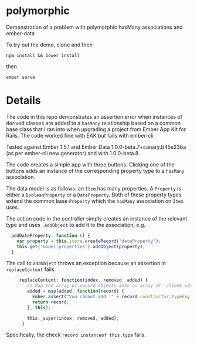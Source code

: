 polymorphic
===========

Demonstration of a problem with polymorphic hasMany associations and ember-data

To try out the demo, clone and then

`npm install && bower install`

then

`ember serve`


Details
=======
The code in this repo demonstrates an assertion error when instances of derived classes are added to a `hasMany` relationship based on a common base class that I ran into when upgrading a project from Ember App Kit for Rails. The code worked fine with EAK but fails with ember-cli.

Tested against Ember 1.5.1 and Ember Data 1.0.0-beta.7+canary.b45e23ba (as per ember-cli new generator) and with 1.0.0-beta.8.

The code creates a simple app with three buttons. Clicking one of the buttons adds an instance of the corresponding property type to a `hasMany` association.

The data model is as follows: an `Item` has many properties. A `Property` is either a `BooleanProperty` or a `DateProperty`. Both of these property types extend the common base `Property` which the `hasMany` association on `Item` uses.

The action code in the controller simply creates an instance of the relevant type and uses `.addObject` to add it to the association, e.g.

```javascript
  addDateProperty: function () {
    var property = this.store.createRecord('dateProperty');
    this.get('model.properties').addObject(property);
  }
```

The call to `addObject` throws an exception because an assertion in `replaceContent` fails:

```javascript
     replaceContent: function(index, removed, added) {
        // Map the array of record objects into an array of  client ids.
        added = map(added, function(record) {
          Ember.assert("You cannot add '" + record.constructor.typeKey + "' records to this relationship (only '" + this.type.typeKey + "' allowed)", !this.type || record instanceof this.type);
          return record;
        }, this);

        this._super(index, removed, added);
      }
````

Specifically, the check `record instanceof this.type` fails.
